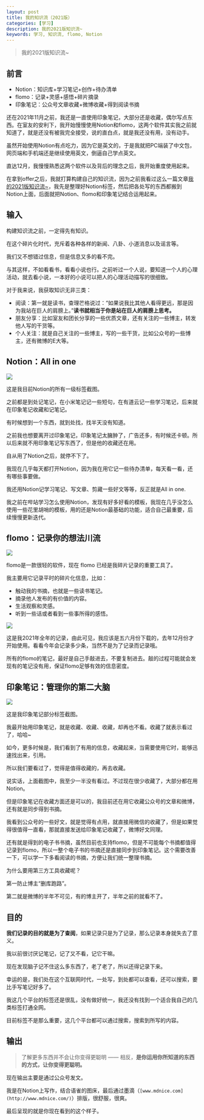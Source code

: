 ```yaml
---
layout: post
title: 我的知识流（2021版）
categories: [学习]
description: 我的2021版知识流~
keywords: 学习, 知识流, flomo, Notion
---
```


> 我的2021版知识流~

## 前言

- Notion：知识库+学习笔记+创作+待办清单
- flomo：记录+灵感+感悟+碎片摘录
- 印象笔记：公众号文章收藏+微博收藏+得到阅读书摘

还在2021年11月之前，我还是一直使用印象笔记，大部分还是收藏，偶尔写点东西。在室友的安利下，我开始慢慢使用Notion和flomo，这两个软件其实我之前就知道了，就是还没有被我完全接受，说的直白点，就是我还没有用，没有动手。

虽然开始使用Notion有点吃力，因为它是英文的，于是我就把PC端装了中文包，网页端和手机端还是继续使用英文，倒逼自己学点英文。

直达12月，我慢慢熟悉这两个软件以及背后的理念之后，我开始重度使用起来。

在拿到offer之后，我就打算构建自己的知识流，因为之前我看过这么一篇文章[我的2021版知识流~](https://mp.weixin.qq.com/s/lioyPd8RRv3XUyTkaJFDDQ)，我先是整理好Notion标签，然后把各处写的东西都搬到Notion上面，后面就把Notion、flomo和印象笔记结合运用起来。

## 输入

构建知识流之前，一定得先有知识。

在这个碎片化时代，充斥着各种各样的新闻、八卦、小道消息以及谣言等。

我们又不想错过信息，但是信息又多的看不完。

与其这样，不如看看书，看看小说也行。之前听过一个人说，要知道一个人的心理活动，就去看小说，一本好的小说可以把人的心理活动描写的很细致。

对于我来说，我获取知识无非三类：

- 阅读：第一就是读书，查理芒格说过：“如果说我比其他人看得更远，那是因为我站在巨人的肩膀上。”**读书就相当于你是站在巨人的肩膀上思考。**
- 朋友分享：比如室友和团长分享的一些优质文章，还有关注的一些博主，转发他人写的干货等。
- 个人关注：就是自己关注的一些博主，写的一些干货，比如公众号的一些博主，还有微博的E大等。

## Notion：All in one

![](https://gcore.jsdelivr.net/gh/leewint/Images/blog/202206082156046-notion.png)

这是我目前Notion的所有一级标签截图。

之前都是到处记笔记，在小米笔记记一些短句，在有道云记一些学习笔记，后来就在印象笔记收藏和记笔记。

有时候想到一个东西，就到处找，找半天没有知道。

之前我也想要离开过印象笔记，印象笔记太臃肿了，广告还多，有时候还卡顿。所以后来就不用印象笔记写东西了，但是他的收藏还在用。

自从用了Notion之后，就停不下了。

我现在几乎每天都打开Notion，因为我在用它记一些待办清单，每天看一看，还有哪些事要做。

我还用Notion记学习笔记、写文章、剪藏一些好文等等，反正就是All in one.

我之前在哔站学习怎么使用Notion，发现有好多好看的模板，我现在几乎没怎么使用一些花里胡哨的模板，用的还是Notion最基础的功能，适合自己最重要，后续慢慢更新迭代。

## flomo：记录你的想法川流

![](https://gcore.jsdelivr.net/gh/leewint/Images/blog/202206082156676-flomo.png)

flomo是一款很轻的软件，现在 flomo 已经是我碎片记录的重要工具了。

我主要用它记录平时的碎片化信息，比如：

- 触动我的书摘，也就是一些读书笔记。
- 摘录他人发布的有价值的内容。
- 生活观察和灵感。
- 听到一些话或者看到一些事所得的感悟。

![](https://gcore.jsdelivr.net/gh/leewint/Images/blog/202206082157108-flomo.png)

这是我2021年全年的记录，由此可见，我应该是五六月份下载的，去年12月份才开始使用。看看今年会记录多少条，当然不是为了记录而记录哦。

所有的flomo的笔记，最好是自己手敲进去，不要复制进去。敲的过程可能就会发现有的笔记没有用，保证flomo足够有效的信息密度。

## 印象笔记：管理你的第二大脑

![](https://gcore.jsdelivr.net/gh/leewint/Images/blog/202206082157248-yinxinagbiji.png)

这是我印象笔记部分标签截图。

我最开始用印象笔记，就是收藏、收藏、收藏，却再也不看。收藏了就表示看过了，哈哈~

如今，更多时候是，我们看到了有用的信息，收藏起来，当需要使用它时，能够迅速找出来，引用。

所以我们要看过了，觉得是值得收藏的，再去收藏。

说实话，上面截图中，我至少一半没有看过。不过现在很少收藏了，大部分都在用Notion。

但是印象笔记在收藏方面还是可以的，我目前还在用它收藏公众号的文章和微博，还有就是同步得到书摘。

我看到公众号的一些好文，就是觉得有点用，就直接用微信的收藏了，但是如果觉得很值得一直看，那就直接发送给印象笔记收藏了，微博好文同理。

还有就是得到的电子书书摘，虽然目前也支持flomo，但是不可能每个书摘都值得记录到flomo，所以一整个电子书的书摘还是直接同步到印象笔记。这个需要改善一下，可以学一下多看阅读的书摘，方便让我们统一整理书摘。

为什么要用第三方工具收藏呢？

第一防止博主“删库跑路”。

第二就是微博的半年不可见，有的博主开了，半年之前的就看不了。

## 目的

**我们记录的目的就是为了查阅**，如果记录只是为了记录，那么记录本身就失去了意义。

我以前很讨厌记笔记，记了又不看，记它干嘛。

现在发现脑子记不住这么多东西了，老了老了，所以还得记录下来。

幸运的是，我们处在这个互联网时代，一处写，到处都可以查看，还可以搜索，要比手写笔记好多了。

我这几个平台的标签还是很乱，没有做好统一，我还没有找到一个适合我自己的几类标签打通全网。

目前标签不是那么重要，这几个平台都可以通过搜索，搜索到所写的内容。

## 输出

> 了解更多东西并不会让你变得更聪明 —— 相反，**是你运用你所知道的东西的方式，让你变得更聪明。**

现在输出主要是通过公众号发文。

我是在Notion上写作，结合语雀的图床，最后通过墨滴（`[www.mdnice.com](http://www.mdnice.com/)`）排版，很舒服，很爽。

最后呈现的就是你现在看到的这个样子。
